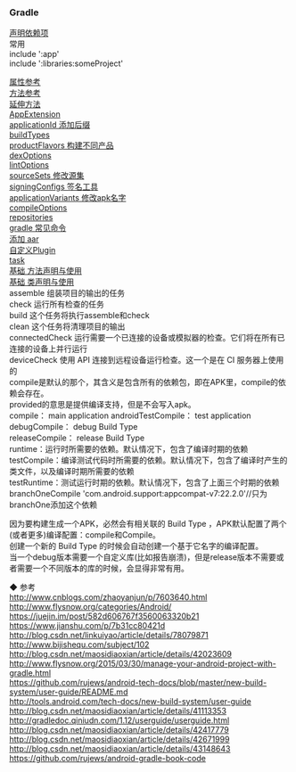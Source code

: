 ### Gradle  
[声明依赖项](library/dependencies.md)   
常用  
include ':app'  
include ':libraries:someProject'  

[属性参考](library/BuildType_Properties.md)   
[方法参考](library/BuildType_method.md)   
[延伸方法](library/Configuration_blocks.md)  
[AppExtension](library/AppExtension.md)  
[applicationId 添加后缀](android/applicationIdSuffix.md)  
[buildTypes ](android/buildTypes.md)  
[productFlavors 构建不同产品](android/productFlavors.md)  
[dexOptions](android/dexOptions.md)  
[lintOptions](android/lintOptions.md)  
[sourceSets 修改源集](android/sourceSets.md)  
[signingConfigs 签名工具](android/signingConfigs.md)   
[applicationVariants 修改apk名字](android/applicationVariants.md)  
[compileOptions](android/compileOptions.md)  
[repositories](library/repositories.md)  
[gradle 常见命令](library/cmd_gradle.md)  
[添加 aar](library/compile_aar.md)   
[自定义Plugin](plugin/plugin.md)   
[task](library/task.md)  
[基础 方法声明与使用](library/basic_method.md)  
[基础 类声明与使用](library/basic_class.md)  
assemble  组装项目的输出的任务  
check  运行所有检查的任务  
build  这个任务将执行assemble和check  
clean  这个任务将清理项目的输出  
connectedCheck  运行需要一个已连接的设备或模拟器的检查。它们将在所有已连接的设备上并行运行  
deviceCheck  使用 API 连接到远程设备运行检查。这一个是在 CI 服务器上使用的  
compile是默认的那个，其含义是包含所有的依赖包，即在APK里，compile的依赖会存在。  
provided的意思是提供编译支持，但是不会写入apk。  
compile： main application
androidTestCompile： test application
debugCompile： debug Build Type  
releaseCompile： release Build Type  
runtime：运行时所需要的依赖。默认情况下，包含了编译时期的依赖  
testCompile：编译测试代码时所需要的依赖。默认情况下，包含了编译时产生的类文件，以及编译时期所需要的依赖  
testRuntime：测试运行时期的依赖。默认情况下，包含了上面三个时期的依赖  
branchOneCompile 'com.android.support:appcompat-v7:22.2.0'//只为branchOne添加这个依赖  

因为要构建生成一个APK，必然会有相关联的 Build Type ，APK默认配置了两个(或者更多)编译配置：compile和<buildtype>Compile。  
创建一个新的 Build Type 的时候会自动创建一个基于它名字的编译配置。   
当一个debug版本需要一个自定义库(比如报告崩溃)，但是release版本不需要或者需要一个不同版本的库的时候，会显得非常有用。  

◆ 参考  
http://www.cnblogs.com/zhaoyanjun/p/7603640.html  
http://www.flysnow.org/categories/Android/  
https://juejin.im/post/582d606767f3560063320b21  
https://www.jianshu.com/p/7b31cc80421d  
http://blog.csdn.net/linkuiyao/article/details/78079871  
http://www.bijishequ.com/subject/102  
http://blog.csdn.net/maosidiaoxian/article/details/42023609  
http://www.flysnow.org/2015/03/30/manage-your-android-project-with-gradle.html  
https://github.com/rujews/android-tech-docs/blob/master/new-build-system/user-guide/README.md  
http://tools.android.com/tech-docs/new-build-system/user-guide  
http://blog.csdn.net/maosidiaoxian/article/details/41113353  
http://gradledoc.qiniudn.com/1.12/userguide/userguide.html  
http://blog.csdn.net/maosidiaoxian/article/details/42417779  
http://blog.csdn.net/maosidiaoxian/article/details/42671999  
http://blog.csdn.net/maosidiaoxian/article/details/43148643  
https://github.com/rujews/android-gradle-book-code  


